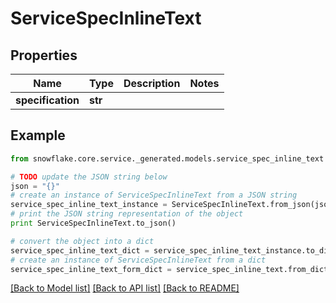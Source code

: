 # ServiceSpecInlineText


## Properties
Name | Type | Description | Notes
------------ | ------------- | ------------- | -------------
**specification** | **str** |  | 

## Example

```python
from snowflake.core.service._generated.models.service_spec_inline_text import ServiceSpecInlineText

# TODO update the JSON string below
json = "{}"
# create an instance of ServiceSpecInlineText from a JSON string
service_spec_inline_text_instance = ServiceSpecInlineText.from_json(json)
# print the JSON string representation of the object
print ServiceSpecInlineText.to_json()

# convert the object into a dict
service_spec_inline_text_dict = service_spec_inline_text_instance.to_dict()
# create an instance of ServiceSpecInlineText from a dict
service_spec_inline_text_form_dict = service_spec_inline_text.from_dict(service_spec_inline_text_dict)
```
[[Back to Model list]](../README.md#documentation-for-models) [[Back to API list]](../README.md#documentation-for-api-endpoints) [[Back to README]](../README.md)


